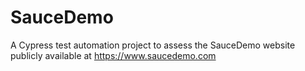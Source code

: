 # SauceDemo
A Cypress test automation project to assess the SauceDemo website publicly available at https://www.saucedemo.com

